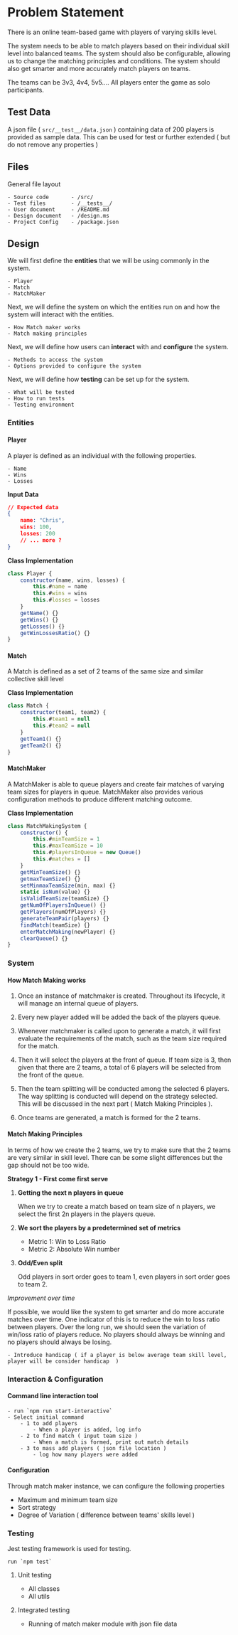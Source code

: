 # Problem Statement

There is an online team-based game with players of varying skills level.

The system needs to be able to match players based on their individual skill level into balanced teams. 
The system should also be configurable, allowing us to change the matching principles and conditions.
The system should also get smarter and more accurately match players on teams.

The teams can be 3v3, 4v4, 5v5....
All players enter the game as solo participants.


## Test Data

A json file ( `src/__test__/data.json` ) containing data of 200 players is provided as sample data. This can be used for test or further extended ( but do not remove any properties )


## Files

General file layout

```
- Source code       - /src/
- Test files        - /__tests__/
- User document     - /README.md
- Design document   - /design.ms
- Project Config    - /package.json
```


## Design

We will first define the **entities** that we will be using commonly in the system.

    - Player 
    - Match
    - MatchMaker

Next, we will define the system on which the entities run on and how the system will interact with the entities.

    - How Match maker works
    - Match making principles

Next, we will define how users can **interact** with and **configure** the system.

    - Methods to access the system
    - Options provided to configure the system

Next, we will define how **testing** can be set up for the system.

    - What will be tested
    - How to run tests
    - Testing environment


### Entities

#### Player

A player is defined as an individual with the following properties. 

    - Name
    - Wins
    - Losses

**Input Data**
```json
// Expected data
{
    name: "Chris",
    wins: 100,
    losses: 200
    // ... more ?
}
```

**Class Implementation**
```js
class Player {
    constructor(name, wins, losses) {
        this.#name = name
        this.#wins = wins
        this.#losses = losses
    }
    getName() {}
    getWins() {}
    getLosses() {}
    getWinLossesRatio() {}
}
```

#### Match

A Match is defined as a set of 2 teams of the same size and similar collective skill level

**Class Implementation**
```js
class Match { 
    constructor(team1, team2) { 
        this.#team1 = null
        this.#team2 = null
    }
    getTeam1() {}
    getTeam2() {}
}
```

#### MatchMaker

A MatchMaker is able to queue players and create fair matches of varying team sizes for players in queue. MatchMaker also provides various configuration methods to produce different matching outcome.

**Class Implementation**
```js
class MatchMakingSystem {
    constructor() {
        this.#minTeamSize = 1
        this.#maxTeamSize = 10
        this.#playersInQueue = new Queue()
        this.#matches = []
    }
    getMinTeamSize() {}
    getmaxTeamSize() {}
    setMinmaxTeamSize(min, max) {}
    static isNum(value) {}
    isValidTeamSize(teamSize) {}
    getNumOfPlayersInQueue() {}
    getPlayers(numOfPlayers) {}
    generateTeamPair(players) {}
    findMatch(teamSize) {}
    enterMatchMaking(newPlayer) {}
    clearQueue() {}
}
```
### System

#### How Match Making works

1. Once an instance of matchmaker is created. Throughout its lifecycle, it will manage an internal queue of players. 

2. Every new player added will be added the back of the players queue.

3. Whenever matchmaker is called upon to generate a match, it will first evaluate the requirements of the match, such as the team size required for the match. 

4. Then it will select the players at the front of queue. If team size is 3, then given that there are 2 teams, a total of 6 players will be selected from the front of the queue.

5. Then the team splitting will be conducted among the selected 6 players. The way splitting is conducted will depend on the strategy selected. This will be discussed in the next part ( Match Making Principles ). 

6. Once teams are generated, a match is formed for the 2 teams.


#### Match Making Principles

In terms of how we create the 2 teams, we try to make sure that the 2 teams are very similar in skill level. There can be some slight differences but the gap should not be too wide.

__Strategy 1 - First come first serve__

1. __Getting the next **n** players in queue__

    When we try to create a match based on team size of n players, we select the first 2n players in the players queue. 
    
2. __We sort the players by a predetermined set of metrics__
    
    - Metric 1: Win to Loss Ratio
    - Metric 2: Absolute Win number

3. __Odd/Even split__
    
    Odd players in sort order goes to team 1, even players in sort order goes to team 2.






_Improvement over time_

If possible, we would like the system to get smarter and do more accurate matches over time. One indicator of this is to reduce the win to loss ratio between players. Over the long run, we should seen the variation of win/loss ratio of players reduce. No players should always be winning and no players should always be losing.

    - Introduce handicap ( if a player is below average team skill level, player will be consider handicap  )


### Interaction & Configuration

#### Command line interaction tool
    - run `npm run start-interactive`
    - Select initial command
        - 1 to add players
            - When a player is added, log info
        - 2 to find match ( input team size )
            - When a match is formed, print out match details
        - 3 to mass add players ( json file location )
            - log how many players were added

#### Configuration

Through match maker instance, we can configure the following properties

- Maximum and minimum team size
- Sort strategy
- Degree of Variation ( difference between teams' skills level )


### Testing

Jest testing framework is used for testing.

```
run `npm test`
```
1. Unit testing
    - All classes 
    - All utils

2. Integrated testing
    - Running of match maker module with json file data






